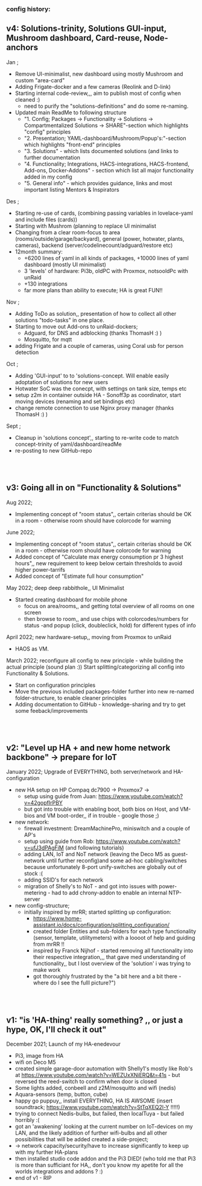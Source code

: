 
### config history:

## v4: Solutions-trinity, Solutions GUI-input, Mushroom dashboard, Card-reuse, Node-anchors

Jan ;
- Remove UI-minimalist, new dashboard using mostly Mushroom and custom "area-card"
- Adding Frigate-docker and a few cameras (Reolink and D-link)
- Starting internal code-review,,, aim to publish most of config when cleaned :)
  - need to purify the "solutions-definitions" and do some re-naming.
- Updated main ReadMe to following structure
  - "1. Config; Packages -> Functionality -> Solutions -> Compartmentalized Solutions -> SHARE"-section which highlights "config" principles 
  - "2. Presentation; YAML-dashboard/Mushroom/Popup's:"-section which highlights "front-end" principles 
  - "3. Solutions" - which lists documented solutions (and links to further documentation 
  - "4. Functionality; Integrations, HACS-integrations, HACS-frontend, Add-ons, Docker-Addons" - section which list all major functionality added in my config 
  - "5. General info"  - which provides guidance, links and most important listing Mentors & Inspirators

Des ;
- Starting re-use of cards, (combining passing variables in lovelace-yaml and include files (cards))
- Starting with Mushrom (planning to replace UI minimalist
- Changing from a clear room-focus to area (rooms/outside/garage/backyard), general (power, hotwater, plants, cameras), backend (server/codelinecount/adguard/restore etc)
- 12month summary:
  - +6200 lines of yaml in all kinds of packages, +10000 lines of yaml dashboard (mostly UI minimalist)  
  - 3 'levels' of hardware: Pi3b, oldPC with Proxmox, notsooldPc with unRaid
  - +130 integrations
  - far more plans than ability to execute; HA is great FUN!!

Nov ;
- Adding ToDo as solution,, presentation of how to collect all other solutions "todo-tasks" in one place.
- Starting to move out Add-ons to unRaid-dockers; 
  - Adguard, for DNS and adblocking (thanks ThomasH :) )
  - Mosquitto, for mqtt
- adding Frigate and a couple of cameras, using Coral usb for person detection

Oct ;
- Adding 'GUI-input' to to 'solutions-concept. Will enable easily adoptation of solutions for new users
- Hotwater SoC was the conecpt, with settings on tank size, temps etc
- setup z2m in container outside HA - Sonoff3p as coordinator, start moving devices (renaming and set bindings etc)
- change remote connection to use Nginx proxy manager (thanks ThomasH :) )

Sept ;
- Cleanup in 'solutions concept',, starting to re-write code to match concept-trinity of yaml/dashboard/readMe
- re-posting to new GitHub-repo
<br />
<br />

## v3: Going all in on "Functionality & Solutions"
Aug 2022;
- Implementing concept of "room status",, certain criterias should be OK in a room - otherwise room should have colorcode for warning

June 2022;
- Implementing concept of "room status",, certain criterias should be OK in a room - otherwise room should have colorcode for warning
- Added concept of "Calculate max energy consumption pr 3 highest hours",, new requirement to keep below certain thresholds to avoid higher power-tarrifs
- Added concept of "Estimate full hour consumption"

May 2022; deep deep rabbithole,, UI Minimalist
- Started creating dashboard for mobile phone
   - focus on area/rooms,, and getting total overview of all rooms on one screen
   - then browse to room,, and use chips with colorcodes/numbers for status  -and popup (click, doubleclick, hold) for different types of info

April 2022; new hardware-setup,, moving from Proxmox to unRaid
- HAOS as VM.

March 2022; reconfigure all config to new principle - while building the actual principle (sound plan :))
Start splitting/categorizing all config into Functionality & Solutions.
- Start on configuration principles
- Move the previous included packages-folder further into new re-named folder-structure, to enable cleaner principles
- Adding documentation to GitHub - knowledge-sharing and try to get some feeback/improvements
<br />
<br />

## v2: "Level up HA + and new home network backbone" -> prepare for IoT
January 2022; Upgrade of EVERYTHING, both server/network and HA-configuration
- new HA setup on HP Compaq dc7900 -> Proxmox7 ->  
  - setup using guide from Juan: https://www.youtube.com/watch?v=42gopfIrPBY
  - but got into trouble with enabling boot, both bios on Host, and VM-bios and VM boot-order,, if in trouble - google those ;)
- new network:
  - firewall investment: DreamMachinePro, miniswitch and a couple of AP's
  - setup using guide from Rob: https://www.youtube.com/watch?v=ufJ3dPAgFiM   (and following tutorials)
  - adding LAN, IoT and NoT network (leaving the Deco M5 as guest-network until further reconfig)and some ad-hoc cabling/switches because unfortunately 8-port unify-switches are globally out of stock :(
  - adding SSID's for each network
  - migration of Shelly's to NoT - and got into issues with power-metering - had to add chrony-addon to enable an internal NTP-server 
- new config-structure; 
  - initially inspired by mrRR; started splitting up configuration:
    - https://www.home-assistant.io/docs/configuration/splitting_configuration/
    - created folder Entities and sub-folders for each type functionality (sensor, template, utilitymeters) with a loooot of help and guiding from mrRR !! 
    - inspired by Franck Nijhof - started removing all functionality into their respective integration,,, that gave med understanding of functionality,, but I lost overview of the 'solution' i was trying to make work
    - got thoroughly frustrated by the "a bit here and a bit there - where do I see the fulll picture?")
<br />
<br />

## v1: "is 'HA-thing' really something? ,, or just a hype, OK, I'll check it out" 
December 2021; Launch of my HA-enedevour
- Pi3, image from HA
- wifi on Deco M5
- created simple garage-door automation with Shelly1's  mostly like Rob's at https://www.youtube.com/watch?v=WEZUxXNiERQ&t=41s - but reversed the reed-switch to confirm when door is closed 
- Some lights added, conbeeII and z2M/mosquitto and wifi (nedis)
- Aquara-sensors (temp, button, cube)
- happy go puppuy,, install EVERYTHING, HA IS AWSOME    (insert soundtrack; https://www.youtube.com/watch?v=StTqXEQ2l-Y !!!!!)
- trying to connect Nedis-bulbs, but failed, then localTuya - but failed horribly :(
- got an 'awakening' looking at the current number on IoT-devices on my LAN, and the likely addition of further wifi-bulbs and all other possibilities that will be added created a side-project;
-    -> network capacity/security/have to increase significantly to keep up with my further HA-plans
- then installed studio code addon and the Pi3 DIED!    (who told me that Pi3 is more than sufficiant for HA,, don't you know my apetite for all the worlds integrations and addons ?  :)
-   end of v1 - RIP

